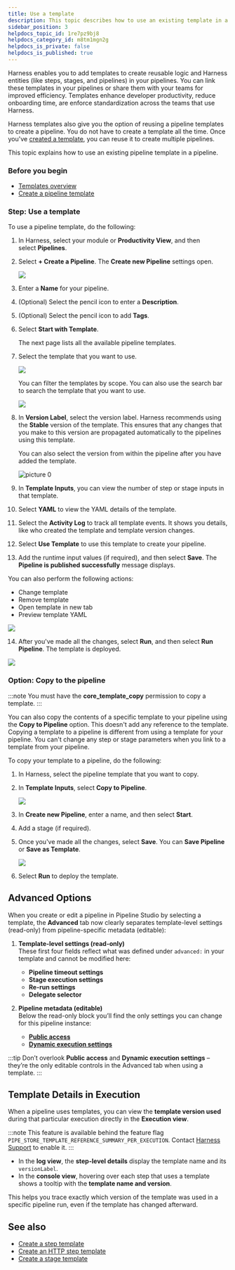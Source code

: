 ```yaml
---
title: Use a template
description: This topic describes how to use an existing template in a pipeline.
sidebar_position: 3
helpdocs_topic_id: 1re7pz9bj8
helpdocs_category_id: m8tm1mgn2g
helpdocs_is_private: false
helpdocs_is_published: true
---
```


Harness enables you to add templates to create reusable logic and Harness entities (like steps, stages, and pipelines) in your pipelines. You can link these templates in your pipelines or share them with your teams for improved efficiency. Templates enhance developer productivity, reduce onboarding time, are enforce standardization across the teams that use Harness.

Harness templates also give you the option of reusing a pipeline templates to create a pipeline. You do not have to create a template all the time. Once you've [created a template](create-pipeline-template.md), you can reuse it to create multiple pipelines.

This topic explains how to use an existing pipeline template in a pipeline.

### Before you begin

* [Templates overview](template.md)
* [Create a pipeline template](create-pipeline-template.md)

### Step: Use a template

To use a pipeline template, do the following:

1. In Harness, select your module or **Productivity View**, and then select **Pipelines**.

2. Select **+ Create a Pipeline**. The **Create new Pipeline** settings open.

    ![](./static/use-a-template-41.png)

3. Enter a **Name** for your pipeline.
4. (Optional) Select the pencil icon to enter a **Description**.
5. (Optional) Select the pencil icon to add **Tags**.

6. Select **Start with Template**.

   The next page lists all the available pipeline templates.

7. Select the template that you want to use.

   ![](./static/use-a-template-42.png)

   You can filter the templates by scope. You can also use the search bar to search the template that you want to use.

   ![](./static/use-a-template-43.png)

8. In **Version Label**, select the version label. Harness recommends using the **Stable** version of the template. This ensures that any changes that you make to this version are propagated automatically to the pipelines using this template.
   
   You can also select the version from within the pipeline after you have added the template.

   ![picture 0](static/c070e05fbf3a000f5fc089c8cc20bc4b70a1782a2cde6508781f40e4fdb343c3.png)  

9. In **Template Inputs**, you can view the number of step or stage inputs in that template.
10. Select **YAML** to view the YAML details of the template.
11. Select the **Activity Log** to track all template events. It shows you details, like who created the template and template version changes.
12. Select **Use Template** to use this template to create your pipeline.
13. Add the runtime input values (if required), and then select **Save**. The **Pipeline is published successfully** message displays.

   You can also perform the following actions:

   * Change template
   * Remove template
   * Open template in new tab
   * Preview template YAML

   ![](./static/use-a-template-44.png)

14. After you've made all the changes, select **Run**, and then select **Run Pipeline**. The template is deployed.

   ![](./static/use-a-template-45.png)

### Option: Copy to the pipeline

:::note
You must have the **core_template_copy** permission to copy a template. 
:::

You can also copy the contents of a specific template to your pipeline using the **Copy to Pipeline** option. This doesn't add any reference to the template. Copying a template to a pipeline is different from using a template for your pipeline. You can't change any step or stage parameters when you link to a template from your pipeline.

To copy your template to a pipeline, do the following:

1. In Harness, select the pipeline template that you want to copy.

2. In **Template Inputs**, select **Copy to Pipeline**.

   ![](./static/use-a-template-46.png)

3. In **Create new Pipeline**, enter a name, and then select **Start**.

4. Add a stage (if required).

5. Once you've made all the changes, select **Save**. You can **Save Pipeline** or **Save as Template**.

   ![](./static/use-a-template-47.png)

6. Select **Run** to deploy the template.

## Advanced Options

When you create or edit a pipeline in Pipeline Studio by selecting a template, the **Advanced** tab now clearly separates template-level settings (read-only) from pipeline-specific metadata (editable):

1. **Template-level settings (read-only)**  
   These first four fields reflect what was defined under `advanced:` in your template and cannot be modified here:
   - **Pipeline timeout settings**  
   - **Stage execution settings**  
   - **Re-run settings**  
   - **Delegate selector**  

2. **Pipeline metadata (editable)**  
   Below the read-only block you’ll find the only settings you can change for this pipeline instance:
   - [**Public access**](/docs/platform/pipelines/executions-and-logs/allow-public-access-to-executions/)
   - [**Dynamic execution settings**](/docs/platform/pipelines/dynamic-execution-pipeline/) 

:::tip 
Don’t overlook **Public access** and **Dynamic execution settings** – they’re the only editable controls in the Advanced tab when using a template.
:::

## Template Details in Execution

When a pipeline uses templates, you can view the **template version used** during that particular execution directly in the **Execution view**.

:::note
This feature is available behind the feature flag `PIPE_STORE_TEMPLATE_REFERENCE_SUMMARY_PER_EXECUTION`. Contact [Harness Support](mailto:support@harness.io) to enable it.
:::

- In the **log view**, the **step-level details** display the template name and its `versionLabel`.
- In the **console view**, hovering over each step that uses a template shows a tooltip with the **template name and version**.

This helps you trace exactly which version of the template was used in a specific pipeline run, even if the template has changed afterward.

## See also

* [Create a step template](run-step-template-quickstart.md)
* [Create an HTTP step template](harness-template-library.md)
* [Create a stage template](add-a-stage-template.md)
